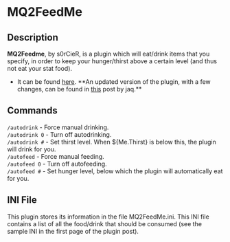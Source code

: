# MQ2FeedMe

## Description

**MQ2Feedme**, by s0rCieR, is a plugin which will eat/drink items that you specify, in order to keep your hunger/thirst above a certain level (and thus not eat your stat food).

* It can be found [here](https://macroquest.org/phpBB3/viewtopic.php?t=11490). \*\*An updated version of the plugin, with a few changes, can be found in [this](https://macroquest.org/phpBB3/viewtopic.php?t=11490&start=107) post by jaq.\*\*

## Commands

`/autodrink` - Force manual drinking.<br>
`/autodrink 0` - Turn off autodrinking.<br>
`/autodrink #` - Set thirst level. When ${Me.Thirst} is below this, the plugin will drink for you.<br>
`/autofeed` - Force manual feeding.<br>
`/autofeed 0` - Turn off autofeeding.<br>
`/autofeed #` - Set hunger level, below which the plugin will automatically eat for you.<br>

## INI File

This plugin stores its information in the file MQ2FeedMe.ini. This INI file contains a list of all the food/drink that should be consumed (see the sample INI in the first page of the plugin post).
